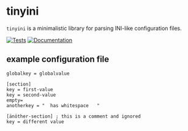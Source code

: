 # tinyini

`tinyini` is a minimalistic library for parsing INI-like configuration
files.

[![Tests](https://img.shields.io/github/workflow/status/susji/tinyini/Go?label=tests)](https://github.com/susji/tinyini/actions/workflows/go.yml)
[![Documentation](https://img.shields.io/badge/godoc-reference-blue.svg?label=pkg.go.dev)](https://pkg.go.dev/github.com/susji/tinyini)

## example configuration file

``` {.ini}
globalkey = globalvalue

[section]
key = first-value
key = second-value
empty=
anotherkey = "  has whitespace   "

[änöther-section] ; this is a comment and ignored
key = different value
```
